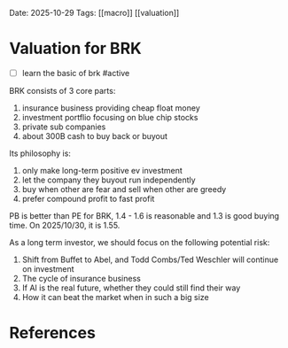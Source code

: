 Date: 2025-10-29
Tags: [[macro]] [[valuation]]

# Valuation for BRK
- [ ] learn the basic of brk #active 

BRK consists of 3 core parts:
1. insurance business providing cheap float money
2. investment portflio focusing on blue chip stocks
3. private sub companies
4. about 300B cash to buy back or buyout

Its philosophy is:
1. only make long-term positive ev investment
2. let the company they buyout run independently
3. buy when other are fear and sell when other are greedy
4. prefer compound profit to fast profit

PB is better than PE for BRK, 1.4 - 1.6 is reasonable and 1.3 is good buying time. On 2025/10/30, it is 1.55.

As a long term investor, we should focus on the following potential risk:
1. Shift from Buffet to Abel, and Todd Combs/Ted Weschler will continue on investment
2. The cycle of insurance business
3. If AI is the real future, whether they could still find their way
4. How it can beat the market when in such a big size








# References

